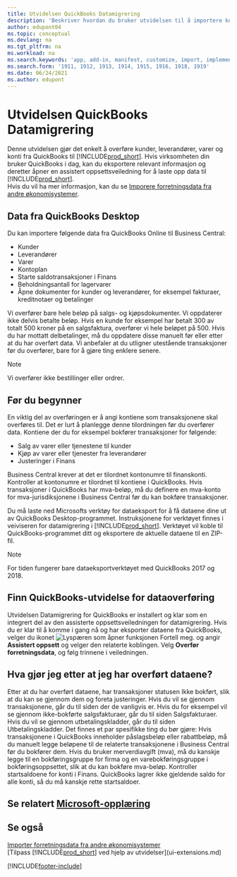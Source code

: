 ```yaml
---
title: Utvidelsen QuickBooks Datamigrering
description: 'Beskriver hvordan du bruker utvidelsen til å importere kunder, leverandører, varer og konti fra QuickBooks Desktop til Business Central.'
author: edupont04
ms.topic: conceptual
ms.devlang: na
ms.tgt_pltfrm: na
ms.workload: na
ms.search.keywords: 'app, add-in, manifest, customize, import, implement'
ms.search.form: '1911, 1912, 1913, 1914, 1915, 1916, 1918, 1919'
ms.date: 06/24/2021
ms.author: edupont
---
```


# <a name="the-quickbooks-data-migration-extension"></a>Utvidelsen QuickBooks Datamigrering

Denne utvidelsen gjør det enkelt å overføre kunder, leverandører, varer og konti fra QuickBooks til [!INCLUDE[prod_short](includes/prod_short.md)]. Hvis virksomheten din bruker QuickBooks i dag, kan du eksportere relevant informasjon og deretter åpner en assistert oppsettsveiledning for å laste opp data til [!INCLUDE[prod_short](includes/prod_short.md)].  
Hvis du vil ha mer informasjon, kan du se [Imporere forretningsdata fra andre økonomisystemer](across-import-data-configuration-packages.md).

## <a name="data-from-quickbooks-desktop"></a>Data fra QuickBooks Desktop

Du kan importere følgende data fra QuickBooks Online til Business Central:

- Kunder  
- Leverandører  
- Varer  
- Kontoplan  
- Starte saldotransaksjoner i Finans  
- Beholdningsantall for lagervarer  
- Åpne dokumenter for kunder og leverandører, for eksempel fakturaer, kreditnotaer og betalinger  

Vi overfører bare hele beløp på salgs- og kjøpsdokumenter. Vi oppdaterer ikke delvis betalte beløp. Hvis en kunde for eksempel har betalt 300 av totalt 500 kroner på en salgsfaktura, overfører vi hele beløpet på 500. Hvis du har mottatt delbetalinger, må du oppdatere disse manuelt før eller etter at du har overført data. Vi anbefaler at du utligner utestående transaksjoner før du overfører, bare for å gjøre ting enklere senere.

> [!NOTE]
> Vi overfører ikke bestillinger eller ordrer.

## <a name="before-you-start"></a>Før du begynner

En viktig del av overføringen er å angi kontiene som transaksjonene skal overføres til. Det er lurt å planlegge denne tilordningen før du overfører data. Kontiene der du for eksempel bokfører transaksjoner for følgende:

- Salg av varer eller tjenestene til kunder  
- Kjøp av varer eller tjenester fra leverandører  
- Justeringer i Finans  

Business Central krever at det er tilordnet kontonumre til finanskonti. Kontroller at kontonumre er tilordnet til kontiene i QuickBooks.
Hvis transaksjoner i QuickBooks har mva-beløp, må du definere en mva-konto for mva-jurisdiksjonene i Business Central før du kan bokføre transaksjoner.

Du må laste ned Microsofts verktøy for dataeksport for å få dataene dine ut av QuickBooks Desktop-programmet.  Instruksjonene for verktøyet finnes i veiviseren for datamigrering i [!INCLUDE[prod_short](includes/prod_short.md)]. Verktøyet vil koble til QuickBooks-programmet ditt og eksportere de aktuelle dataene til en ZIP-fil.  

> [!NOTE]
> For tiden fungerer bare dataeksportverktøyet med QuickBooks 2017 og 2018.

## <a name="finding-the-quickbooks-data-migration-extension"></a>Finn QuickBooks-utvidelse for dataoverføring

Utvidelsen Datamigrering for QuickBooks er installert og klar som en integrert del av den assisterte oppsettsveiledningen for datamigrering. Hvis du er klar til å komme i gang nå og har eksporter dataene fra QuickBooks, velger du ikonet ![Lyspæren som åpner funksjonen Fortell meg.](media/ui-search/search_small.png "Fortell hva du vil gjøre") og angir **Assistert oppsett** og velger den relaterte koblingen. Velg **Overfør forretningsdata**, og følg trinnene i veiledningen.  

## <a name="what-do-i-do-after-i-migrate-data"></a>Hva gjør jeg etter at jeg har overført dataene?

Etter at du har overført dataene, har transaksjoner statusen Ikke bokført, slik at du kan se gjennom dem og foreta justeringer. Hvis du vil se gjennom transaksjonene, går du til siden der de vanligvis er. Hvis du for eksempel vil se gjennom ikke-bokførte salgsfakturaer, går du til siden Salgsfakturaer. Hvis du vil se gjennom utbetalingskladder, går du til siden Utbetalingskladder.
Det finnes et par spesifikke ting du bør gjøre: Hvis transaksjonene i QuickBooks inneholder påslagsbeløp eller rabattbeløp, må du manuelt legge beløpene til de relaterte transaksjonene i Business Central før du bokfører dem.
Hvis du bruker merverdiavgift (mva), må du kanskje legge til en bokføringsgruppe for firma og en varebokføringsgruppe i bokføringsoppsettet, slik at du kan bokføre mva-beløp.
Kontroller startsaldoene for konti i Finans. QuickBooks lagrer ikke gjeldende saldo for alle konti, så du må kanskje rette startsaldoer.

## <a name="see-related-microsoft-training"></a>Se relatert [Microsoft-opplæring](/training/modules/migrate-data-dynamics-365-business-central/)

## <a name="see-also"></a>Se også

[Importer forretningsdata fra andre økonomisystemer](across-import-data-configuration-packages.md)  
[Tilpass [!INCLUDE[prod_short](includes/prod_short.md)] ved hjelp av utvidelser](ui-extensions.md)  

[!INCLUDE[footer-include](includes/footer-banner.md)]
